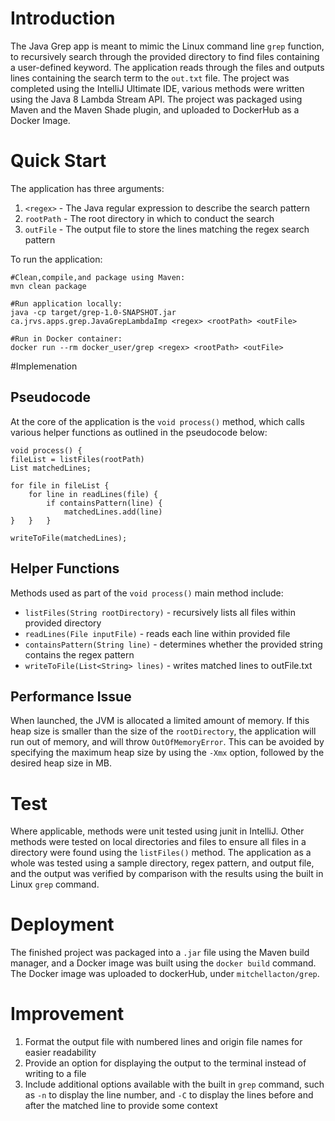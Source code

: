 # Introduction

The Java Grep app is meant to mimic the Linux command line `grep` function, to
recursively search through the provided directory to find files containing a
user-defined keyword. The application reads through the files and outputs lines
containing the search term to the `out.txt` file. The project was completed using 
the IntelliJ Ultimate IDE, various methods were written using the Java 8 Lambda 
Stream API. The project was packaged using Maven and the Maven Shade plugin, and
uploaded to DockerHub as a Docker Image.
# Quick Start
The application has three arguments:
1. `<regex>` - The Java regular expression to describe the search pattern
2. `rootPath` - The root directory in which to conduct the search
3. `outFile` - The output file to store the lines matching the regex search pattern

To run the application:

    #Clean,compile,and package using Maven:
    mvn clean package

    #Run application locally: 
    java -cp target/grep-1.0-SNAPSHOT.jar ca.jrvs.apps.grep.JavaGrepLambdaImp <regex> <rootPath> <outFile>
    
    #Run in Docker container: 
    docker run --rm docker_user/grep <regex> <rootPath> <outFile>

#Implemenation
## Pseudocode
At the core of the application is the `void process()` method, which calls various helper 
functions as outlined in the pseudocode below:
    
    void process() {
    fileList = listFiles(rootPath)
    List matchedLines;

    for file in fileList {
        for line in readLines(file) {
            if containsPattern(line) {
                matchedLines.add(line)
    }   }   }

    writeToFile(matchedLines);

## Helper Functions
Methods used as part of the `void process()` main method include:
- `listFiles(String rootDirectory)` - recursively lists all files within provided directory
- `readLines(File inputFile)` - reads each line within provided file
- `containsPattern(String line)` - determines whether the provided string contains the regex pattern
- `writeToFile(List<String> lines)` - writes matched lines to outFile.txt
## Performance Issue
When launched, the JVM is allocated a limited amount of memory. If this heap size
is smaller than the size of the `rootDirectory`, the application will run out of memory, 
and will throw `OutOfMemoryError`. This can be avoided by specifying the maximum
heap size by using the `-Xmx` option, followed by the desired heap size in MB.

# Test
Where applicable, methods were unit tested using junit in IntelliJ. Other methods
were tested on local directories and files to ensure all files in a directory were
found using the `listFiles()` method. The application as a whole was tested using
a sample directory, regex pattern, and output file, and the output was verified by
comparison with the results using the built in Linux `grep` command.

# Deployment
The finished project was packaged into a `.jar` file using the Maven build manager, 
and a Docker image was built using the `docker build` command. The Docker image was
uploaded to dockerHub, under `mitchellacton/grep`.

# Improvement
1. Format the output file with numbered lines and origin file names for easier readability
2. Provide an option for displaying the output to the terminal instead of writing to a file
3. Include additional options available with the built in `grep` command, such as `-n` to display the line number, and `-C` to display the lines before and after the matched line to provide some context
